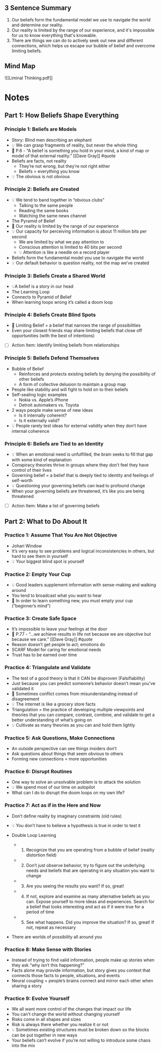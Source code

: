 ## 3 Sentence Summary

1. Our beliefs form the fundamental model we use to navigate the world and determine our reality.
2. Our reality is limited by the range of our experience, and it's impossible for us to know everything that's knowable.
3. There are things we can do to actively seek out new and different connections, which helps us escape our bubble of belief and overcome limiting beliefs.

## Mind Map

![[Liminal Thinking.pdf]]

# Notes

## Part 1: How Beliefs Shape Everything

### Principle 1: Beliefs are Models

- Story: Blind men describing an elephant
- 💡 We can grasp fragments of reality, but never the whole thing
- 💬 P.6 - “A belief is something you hold in your mind, a kind of map or model of that external reality.” [[Dave Gray]] #quote 
- Beliefs are facts, not reality
	- They’re not wrong, but they’re not right either 
	- Beliefs = everything you know
- 💡 The obvious is not obvious

### Principle 2: Beliefs are Created

- 💡 We tend to band together in “obvious clubs”
	- Talking to the same people
	- Reading the same books
	- Watching the same news channel
- The Pyramid of Belief
- 🔑 Our reality is limited by the range of our experience
- 💡 Our capacity for perceiving information is about 11 million bits per second
	- We are limited by what we pay attention to
	- Conscious attention is limited to 40 bits per second
	- 💡 Attention is like a needle on a record player
- Beliefs form the fundamental model you use to navigate the world 
- 💡 Our default behavior is question reality, not the map we’ve created 

### Principle 3: Beliefs Create a Shared World

- 💡A belief is a story in our head
- The Learning Loop
- Connects to Pyramid of Belief
- When learning loops wrong it’s called a doom loop

### Principle 4: Beliefs Create Blind Spots

- 🔑 Limiting Belief = a belief that narrows the range of possibilities
- Even your closest friends may share limiting beliefs that close off opportunities (with the best of intentions)
- [ ] Action Item: Identify limiting beliefs from relationships

### Principle 5: Beliefs Defend Themselves

- Bubble of Belief
	- Reinforces and protects existing beliefs by denying the possibility of other beliefs
	- A form of collective delusion to maintain a group map
- People like stability and will fight to hold on to their beliefs
- Self-sealing logic examples
	- Nokia vs. Apple’s iPhone
	- Detroit automakers vs. Toyota
- 2 ways people make sense of new ideas
	- Is it internally coherent?
	- Is it externally valid?
- 💡 People rarely test ideas for external validity when they don’t have internal coherence

### Principle 6: Beliefs are Tied to an Identity

- 💡 When an emotional need is unfulfilled, the brain seeks to fill that gap with some kind of explanation
- Conspiracy theories thrive in groups where they don’t feel they have control of their lives
- Governing belief = a belief that is deeply tied to identity and feelings of self-worth
- 💡 Questioning your governing beliefs can lead to profound change
- When your governing beliefs are threatened, it’s like you are being threatened
- [ ] Action Item: Make a list of governing beliefs

## Part 2: What to Do About It

### Practice 1: Assume That You Are Not Objective

- Johari Window
- It’s very easy to see problems and logical inconsistencies in others, but hard to see them in yourself
- 💡 Your biggest blind spot is yourself

### Practice 2: Empty Your Cup

- 💡 Good leaders supplement information with sense-making and walking around
- You tend to broadcast what you want to hear
- 🔑 In order to learn something new, you must empty your cup (“beginner’s mind”)

### Practice 3: Create Safe Space

- It’s impossible to leave your feelings at the door 
- 💬 P.77 - “...we achieve results in life not because we are objective but because we care.” [[Dave Gray]] #quote 
- Reason doesn’t get people to act; emotions do
- SCARF Model for caring for emotional needs
- Trust has to be earned over time

### Practice 4: Triangulate and Validate

- The test of a good theory is that it CAN be disproven (Falsifiability)
- Just because you can predict someone’s behavior doesn’t mean you’ve validated it
- 🔑 Sometimes conflict comes from misunderstanding instead of disagreement
- 💡 The internet is like a grocery store facts
- Triangulation = the practice of developing multiple viewpoints and theories that you can compare, contrast, combine, and validate to get a better understanding of what’s going on
- 💡 Cultivate as many theories as you can and hold them lightly

### Practice 5: Ask Questions, Make Connections

- An outside perspective can see things insiders don’t
- Ask questions about things that seem obvious to others 
- Forming new connections = more opportunities

### Practice 6: Disrupt Routines

- One way to solve an unsolvable problem is to attack the solution
- 💡 We spend most of our time on autopilot
- What can I do to disrupt the doom loops on my own life?

### Practice 7: Act as if in the Here and Now

- Don’t define reality by imaginary constraints (old rules)
- 💡 You don’t have to believe a hypothesis is true in order to test it

- Double Loop Learning
	- 1. Recognize that you are operating from a bubble of belief (reality distortion field)
	- 2. Don’t just observe behavior, try to figure out the underlying needs and beliefs that are operating in any situation you want to change
	- 3. Are you seeing the results you want? If so, great!
	- 4. If not, explore and examine as many alternative beliefs as you can. Expose yourself to more ideas and experiences. Search for a belief that looks interesting and act as if it were true for a period of time
	- 5. See what happens. Did you improve the situation? If so, great! If not, repeat as necessary
- There are worlds of possibility all around you

### Practice 8: Make Sense with Stories

- Instead of trying to find valid information, people make up stories when they ask “why isn’t this happening?”
- Facts alone may provide information, but story gives you context that connects those facts to people, situations, and events
- Neural coupling = people’s brains connect and mirror each other when sharing a story

### Practice 9: Evolve Yourself

- We all want more control of the changes that impact our life
- You can’t change the world without changing yourself
- Risks come in all shapes and sizes
- Risk is always there whether you realize it or not
- 💡 Sometimes existing structures must be broken down so the blocks can be put together in new ways
- Your beliefs can’t evolve if you’re not willing to introduce some chaos into the mix
